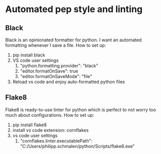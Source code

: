 # Automated pep style and linting

## Black

Black is an opinionated formatter for python. I want an automated formatting whenever I save a file. How to set up: 

1. pip install black
2. VS code user settings
   1. "python.formatting.provider": "black"
   2. "editor.formatOnSave": true
   3. "editor.formatOnSaveMode": "file"
3. Reload vs code and enjoy auto-formatted python files

## Flake8 

Flake8 is ready-to-use linter for python which is perfect to not worry too much about configurations. How to set up:

1. pip install flake8
2. install vs code extension: cornflakes
3. vs code user settings
   1. "cornflakes.linter.executablePath": "C:/Users/philipp.schmalen/python/Scripts/flake8.exe"



